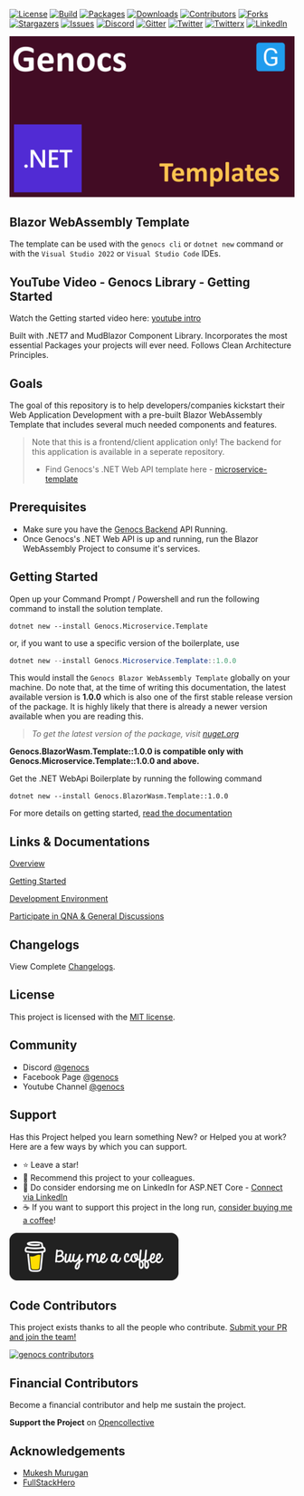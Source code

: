 <!-- PROJECT SHIELDS -->
[![License][license-shield]][license-url]
[![Build][build-shield]][build-url]
[![Packages][package-shield]][package-url]
[![Downloads][downloads-shield]][downloads-url]
[![Contributors][contributors-shield]][contributors-url]
[![Forks][forks-shield]][forks-url]
[![Stargazers][stars-shield]][stars-url]
[![Issues][issues-shield]][issues-url]
[![Discord][discord-shield]][discord-url]
[![Gitter][gitter-shield]][gitter-url]
[![Twitter][twitter-shield]][twitter-url]
[![Twitterx][twitterx-shield]][twitterx-url]
[![LinkedIn][linkedin-shield]][linkedin-url]

[license-shield]: https://img.shields.io/github/license/Genocs/blazor-wasm-template?color=2da44e&style=flat-square
[license-url]: https://github.com/Genocs/blazor-wasm-template/blob/main/LICENSE
[build-shield]: https://github.com/Genocs/blazor-wasm-template/actions/workflows/build_and_test.yml/badge.svg?branch=main
[build-url]: https://github.com/Genocs/blazor-wasm-template/actions/workflows/build_and_test.yml
[package-shield]: https://img.shields.io/badge/nuget-v.1.0.0-blue?&label=latests&logo=nuget
[package-url]: https://github.com/Genocs/blazor-wasm-template/actions/workflows/build_and_test.yml
[downloads-shield]: https://img.shields.io/nuget/dt/Genocs.Microservice.Template.svg?color=2da44e&label=downloads&logo=nuget
[downloads-url]: https://www.nuget.org/packages/Genocs.Microservice.Template
[contributors-shield]: https://img.shields.io/github/contributors/Genocs/blazor-wasm-template.svg?style=flat-square
[contributors-url]: https://github.com/Genocs/blazor-wasm-template/graphs/contributors
[forks-shield]: https://img.shields.io/github/forks/Genocs/blazor-wasm-template?style=flat-square
[forks-url]: https://github.com/Genocs/blazor-wasm-template/network/members
[stars-shield]: https://img.shields.io/github/stars/Genocs/blazor-wasm-template.svg?style=flat-square
[stars-url]: https://img.shields.io/github/stars/Genocs/blazor-wasm-template?style=flat-square
[issues-shield]: https://img.shields.io/github/issues/Genocs/blazor-wasm-template?style=flat-square
[issues-url]: https://github.com/Genocs/blazor-wasm-template/issues
[discord-shield]: https://img.shields.io/discord/1106846706512953385?color=%237289da&label=Discord&logo=discord&logoColor=%237289da&style=flat-square
[discord-url]: https://discord.com/invite/fWwArnkV
[gitter-shield]: https://img.shields.io/badge/chat-on%20gitter-blue.svg
[gitter-url]: https://gitter.im/genocs/
[twitter-shield]: https://img.shields.io/twitter/follow/genocs?color=1DA1F2&label=Twitter&logo=Twitter&style=flat-square
[twitter-url]: https://twitter.com/genocs
[linkedin-shield]: https://img.shields.io/badge/-LinkedIn-black.svg?style=flat-square&logo=linkedin&colorB=555
[linkedin-url]: https://www.linkedin.com/in/giovanni-emanuele-nocco-b31a5169/
[twitterx-shield]: https://img.shields.io/twitter/url/https/twitter.com/genocs.svg?style=social
[twitterx-url]: https://twitter.com/genocs


![.NET template banner](https://raw.githubusercontent.com/Genocs/blazor-wasm-template/main/assets/genocs-library-logo.png ".NET template banner")

## Blazor WebAssembly Template

The template can be used with the `genocs cli` or `dotnet new` command or with the `Visual Studio 2022` or `Visual Studio Code` IDEs.

## YouTube Video - Genocs Library - Getting Started

Watch the Getting started video here: [youtube intro](https://www.youtube.com/watch?v=TgxDvU---Ak)

Built with .NET7 and MudBlazor Component Library. Incorporates the most essential Packages your projects will ever need. Follows Clean Architecture Principles.

## Goals

The goal of this repository is to help developers/companies kickstart their Web Application Development with a pre-built Blazor WebAssembly Template that includes several much needed components and features.

> Note that this is a frontend/client application only! The backend for this application is available in a seperate repository. 
> - Find Genocs's .NET Web API template here - [microservice-template](https://github.com/Genocs/microservice-template)

## Prerequisites

- Make sure you have the [Genocs Backend](https://github.com/Genocs/microservice-template) API Running.
- Once Genocs's .NET Web API is up and running, run the Blazor WebAssembly Project to consume it's services.

## Getting Started

Open up your Command Prompt / Powershell and run the following command to install the solution template.

``` PS
dotnet new --install Genocs.Microservice.Template
```

or, if you want to use a specific version of the boilerplate, use

```powershell
dotnet new --install Genocs.Microservice.Template::1.0.0
```

This would install the `Genocs Blazor WebAssembly Template` globally on your machine. Do note that, at the time of writing this documentation, the latest available version is **1.0.0** which is also one of the first stable release version of the package. It is highly likely that there is already a newer version available when you are reading this.

> *To get the latest version of the package, visit [nuget.org](https://www.nuget.org/packages/Genocs.Microservice.Template/)*
>

**Genocs.BlazorWasm.Template::1.0.0 is compatible only with Genocs.Microservice.Template::1.0.0 and above.**

Get the .NET WebApi Boilerplate by running the following command

```
dotnet new --install Genocs.BlazorWasm.Template::1.0.0
```

For more details on getting started, [read the documentation](https://genocs-blog.netlify.app/blazor-template/general/overview/)


## Links & Documentations

[Overview](https://https://genocs-blog.netlify.app/dotnet-templates/general/overview/)

[Getting Started](https://https://genocs-blog.netlify.app/dotnet-templates/general/getting-started/)

[Development Environment](https://https://genocs-blog.netlify.app/dotnet-templates/general/development-environment/)

[Participate in QNA & General Discussions](https://github.com/Genocs/blazor-wasm-template/discussions)

## Changelogs

View Complete [Changelogs](https://github.com/Genocs/blazor-wasm-template/blob/main/CHANGELOG.md).

## License

This project is licensed with the [MIT license](LICENSE).


## Community

- Discord [@genocs](https://discord.com/invite/fWwArnkV)
- Facebook Page [@genocs](https://facebook.com/Genocs)
- Youtube Channel [@genocs](https://youtube.com/c/genocs)

## Support

Has this Project helped you learn something New? or Helped you at work?
Here are a few ways by which you can support.

- ⭐ Leave a star!
- 🥇 Recommend this project to your colleagues.
- 🦸 Do consider endorsing me on LinkedIn for ASP.NET Core - [Connect via LinkedIn](https://www.linkedin.com/in/giovanni-emanuele-nocco-b31a5169/)
- ☕ If you want to support this project in the long run, [consider buying me a coffee](https://www.buymeacoffee.com/genocs)!


[![buy-me-a-coffee](https://raw.githubusercontent.com/Genocs/blazor-wasm-template/main/assets/buy-me-a-coffee.png "buy me a coffee")](https://www.buymeacoffee.com/genocs)

## Code Contributors

This project exists thanks to all the people who contribute. [Submit your PR and join the team!](CONTRIBUTING.md)

[![genocs contributors](https://contrib.rocks/image?repo=Genocs/blazor-wasm-template "genocs contributors")](https://github.com/genocs/blazor-wasm-template/graphs/contributors)

## Financial Contributors

Become a financial contributor and help me sustain the project.

**Support the Project** on [Opencollective](https://opencollective.com/genocs)


## Acknowledgements

- [Mukesh Murugan](https://github.com/iammukeshm)
- [FullStackHero](https://fullstackhero.net)
